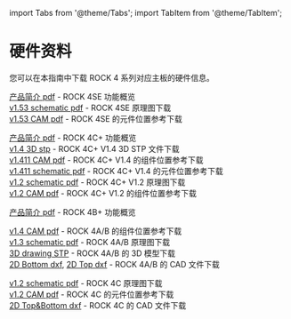 ﻿---
sidebar_label: '硬件资料下载'
sidebar_position: 20
---

import Tabs from '@theme/Tabs';
import TabItem from '@theme/TabItem';

# 硬件资料

您可以在本指南中下载 ROCK 4 系列对应主板的硬件信息。

<Tabs>
  <TabItem value="ROCK_4SE" label="ROCK 4SE">

[产品简介 pdf](https://dl.radxa.com/rockpi4/docs/hw/rockpi4/radxa_rock4se_product_brief_Revision_1.8.pdf) - ROCK 4SE 功能概览  
[v1.53 schematic pdf](https://dl.radxa.com/rockpi4/docs/hw/rockpi4/ROCK-4-SE-V1.53-SCH.pdf) - ROCK 4SE 原理图下载  
[v1.53 CAM pdf](https://dl.radxa.com/rockpi4/docs/hw/rockpi4/ROCK-4-SE-V1.53-SMD.pdf) - ROCK 4SE 的元件位置参考下载  

  </TabItem>
  <TabItem value="ROCK_4C_Plus" label="ROCK 4C+">

[产品简介 pdf](https://dl.radxa.com/rockpi4/docs/hw/rockpi4/rockpi4c_plus_product_brief.pdf) - ROCK 4C+ 功能概览  
[v1.4 3D stp](https://dl.radxa.com/rockpi4/docs/hw/rockpi4/ROCK4Cp_3D_V1.4.step.zip)  - ROCK 4C+ V1.4 3D STP 文件下载  
[v1.411 CAM pdf](https://dl.radxa.com/rockpi4/docs/hw/rockpi4/ROCK-4C+-V1.411-SMD.pdf)  - ROCK 4C+ V1.4 的组件位置参考下载  
[v1.411 schematic pdf](https://dl.radxa.com/rockpi4/docs/hw/rockpi4/ROCK-4C+-V1.411-SCH.pdf)  - ROCK 4C+ V1.4 的元件位置参考下载  
[v1.2 schematic pdf](https://dl.radxa.com/rockpi4/docs/hw/rockpi4/rockpi4c_plus_v12_sch_220304.pdf)  - ROCK 4C+ V1.2 原理图下载  
[v1.2 CAM pdf](https://dl.radxa.com/rockpi4/docs/hw/rockpi4/rockpi4c_plus_v12_smd_220304.pdf)  - ROCK 4C+ V1.2 的组件位置参考下载  

  </TabItem>
  <TabItem value="ROCK_4B_Plus" label="ROCK 4B+">

[产品简介 pdf](https://dl.radxa.com/rockpi4/docs/hw/rockpi4/radxa_rock4bp_product_brief_Revision_1.1.pdf)  - ROCK 4B+ 功能概览  

  </TabItem>
  <TabItem value="ROCK_4AB" label="ROCK 4A/B">

[v1.4 CAM pdf](https://dl.radxa.com/rockpi4/docs/hw/rockpi4/rockpi4_v14_components_reference_201811122.pdf)  - ROCK 4A/B 的组件位置参考下载  
[v1.3 schematic pdf](https://dl.radxa.com/rockpi4/docs/hw/rockpi4/rockpi4_v13_sch_20181112.pdf)  - ROCK 4A/B 原理图下载  
[3D drawing STP](https://dl.radxa.com/rockpi4/docs/hw/rockpi4/ROCK-Pi-4B-3D.stp.gz	)  - ROCK 4A/B 的 3D 模型下载  
[2D Bottom dxf](https://dl.radxa.com/rockpi4/docs/hw/rockpi4/rockpi4_2d_v14_201811122_bottom.dxf.zip), 
[2D Top dxf](https://dl.radxa.com/rockpi4/docs/hw/rockpi4/rockpi4_2d_v14_201811122_top.dxf.zip)  - ROCK 4A/B 的 CAD 文件下载  

  </TabItem>
  <TabItem value="ROCK_4C" label="ROCK 4C">

[v1.2 schematic pdf](https://dl.radxa.com/rockpi4/docs/hw/rockpi4/rockpi4c_v12_sch_20200620.pdf)  - ROCK 4C 原理图下载  
[v1.2 CAM pdf](https://dl.radxa.com/rockpi4/docs/hw/rockpi4/rockpi4c_v12_components_reference_20200602.pdf)  - ROCK 4C 的元件位置参考下载  
[2D Top&Bottom dxf](https://dl.radxa.com/rockpi4/docs/hw/rockpi4/rockpi4c_2d_v12.zip)  -  ROCK 4C 的 CAD 文件下载  

  </TabItem>
</Tabs>
